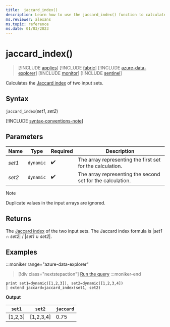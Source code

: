 ```yaml
---
title:  jaccard_index()
description: Learn how to use the jaccard_index() function to calculate the Jaccard index of two input sets.
ms.reviewer: alexans
ms.topic: reference
ms.date: 01/03/2023
---
```

# jaccard_index()

> [!INCLUDE [applies](../includes/applies-to-version/applies.md)] [!INCLUDE [fabric](../includes/applies-to-version/fabric.md)] [!INCLUDE [azure-data-explorer](../includes/applies-to-version/azure-data-explorer.md)] [!INCLUDE [monitor](../includes/applies-to-version/monitor.md)] [!INCLUDE [sentinel](../includes/applies-to-version/sentinel.md)]

Calculates the [Jaccard index](https://en.wikipedia.org/wiki/Jaccard_index) of two input sets.

## Syntax

`jaccard_index`(*set1*, *set2*)

[!INCLUDE [syntax-conventions-note](../includes/syntax-conventions-note.md)]

## Parameters

| Name | Type | Required | Description |
| -- | -- | -- | -- |
| *set1*| `dynamic` |  :heavy_check_mark: | The array representing the first set for the calculation.|
| *set2*| `dynamic` |  :heavy_check_mark: | The array representing the second set for the calculation.|

> [!NOTE]
> Duplicate values in the input arrays are ignored.

## Returns

The [Jaccard index](https://en.wikipedia.org/wiki/Jaccard_index) of the two input sets. The Jaccard index formula is |*set1* ∩ *set2*| / |*set1* ∪ *set2*|.

## Examples

:::moniker range="azure-data-explorer"
> [!div class="nextstepaction"]
> <a href="https://dataexplorer.azure.com/clusters/help/databases/Samples?query=H4sIAAAAAAAAAysoyswrUShOLTG0TanMS8zNTNaINtQx0jGO1dQBCRuhCeuYxGryctUopFaUpOalKGQlJicnFqXYQun4zLyU1AoNkHEQ3ZoAjvvou2AAAAA=" target="_blank">Run the query</a>
:::moniker-end

```kusto
print set1=dynamic([1,2,3]), set2=dynamic([1,2,3,4])
| extend jaccard=jaccard_index(set1, set2)
```

**Output**

|`set1`|`set2`|`jaccard`|
|---|---|---|
|[1,2,3]|[1,2,3,4]|0.75|
